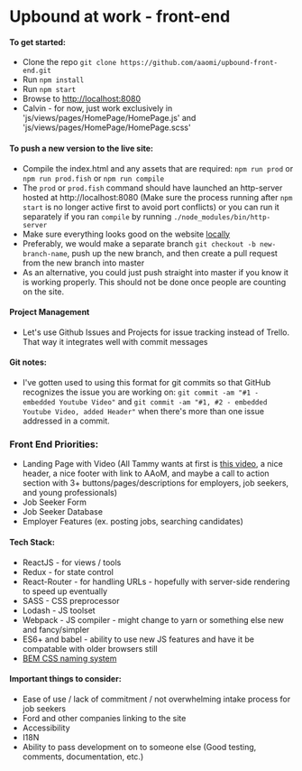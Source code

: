 # Upbound at work - front-end

#### To get started:
- Clone the repo `git clone https://github.com/aaomi/upbound-front-end.git`
- Run `npm install`
- Run `npm start`
- Browse to [http://localhost:8080](http://localhost:8080)
- Calvin - for now, just work exclusively in 'js/views/pages/HomePage/HomePage.js' and 'js/views/pages/HomePage/HomePage.scss'

#### To push a new version to the live site:
- Compile the index.html and any assets that are required: `npm run prod` or `npm run prod.fish` or `npm run compile`
- The `prod` or `prod.fish` command should have launched an http-server hosted at http://localhost:8080 (Make sure the process running after `npm start` is no longer active first to avoid port conflicts) or you can run it separately if you ran `compile` by running `./node_modules/bin/http-server`
- Make sure everything looks good on the website [locally](http://localhost:8080)
- Preferably, we would make a separate branch `git checkout -b new-branch-name`, push up the new branch, and then create a pull request from the new branch into master
- As an alternative, you could just push straight into master if you know it is working properly. This should not be done once people are counting on the site.

#### Project Management
- Let's use Github Issues and Projects for issue tracking instead of Trello. That way it integrates well with commit messages

#### Git notes:
- I've gotten used to using this format for git commits so that GitHub recognizes the issue you are working on: `git commit -am "#1 - embedded Youtube Video"` and `git commit -am "#1, #2 - embedded Youtube Video, added Header"` when there's more than one issue addressed in a commit.

### Front End Priorities:
- Landing Page with Video (All Tammy wants at first is [this video](https://www.youtube.com/watch?v=BrJsyBGuJNY), a nice header, a nice footer with link to AAoM, and maybe a call to action section with 3+ buttons/pages/descriptions for employers, job seekers, and young professionals)
- Job Seeker Form
- Job Seeker Database
- Employer Features (ex. posting jobs, searching candidates)

#### Tech Stack:
- ReactJS - for views / tools
- Redux - for state control
- React-Router - for handling URLs - hopefully with server-side rendering to speed up eventually
- SASS - CSS preprocessor
- Lodash - JS toolset
- Webpack - JS compiler - might change to yarn or something else new and fancy/simpler
- ES6+ and babel - ability to use new JS features and have it be compatable with older browsers still
- [BEM CSS naming system](http://getbem.com/naming/)

#### Important things to consider:
- Ease of use / lack of commitment / not overwhelming intake process for job seekers
- Ford and other companies linking to the site
- Accessibility
- I18N
- Ability to pass development on to someone else (Good testing, comments, documentation, etc.)
